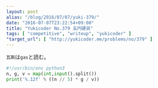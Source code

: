 ```yaml
---
layout: post
alias: "/blog/2016/07/07/yuki-379/"
date: "2016-07-07T23:22:54+09:00"
title: "Yukicoder No.379 五円硬貨"
tags: [ "competitive", "writeup", "yukicoder" ]
"target_url": [ "http://yukicoder.me/problems/no/379" ]
---
```


`瓦斯`は`gas`と読む。

``` python
#!/usr/bin/env python3
n, g, v = map(int,input().split())
print('%.12f' % ((n // 5) * g / v))
```
